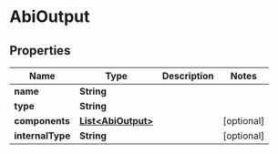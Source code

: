 # AbiOutput

## Properties

| Name             | Type                                 | Description | Notes       |
| ---------------- | ------------------------------------ | ----------- | ----------- |
| **name**         | **String**                           |             |             |
| **type**         | **String**                           |             |             |
| **components**   | [**List\<AbiOutput>**](abioutput.md) |             | \[optional] |
| **internalType** | **String**                           |             | \[optional] |
